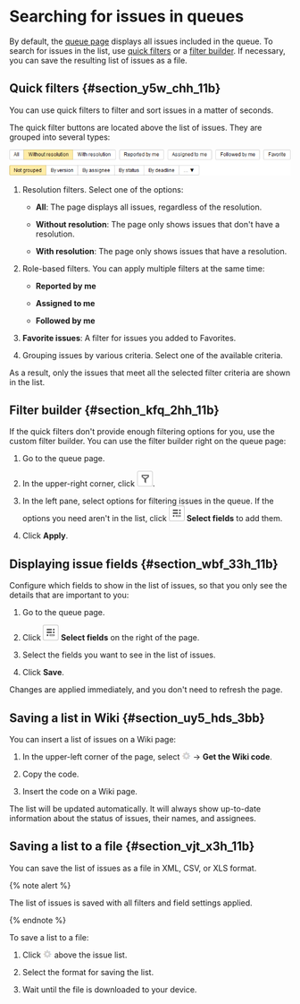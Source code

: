 # Searching for issues in queues

By default, the [queue page](../user/queue.md) displays all issues included in the queue. To search for issues in the list, use [quick filters](#section_y5w_chh_11b) or a [filter builder](#section_kfq_2hh_11b). If necessary, you can save the resulting list of issues as a file.

## Quick filters {#section_y5w_chh_11b}

You can use quick filters to filter and sort issues in a matter of seconds.

The quick filter buttons are located above the list of issues. They are grouped into several types:

![image](../../_assets/tracker/quick-filters.png)

1. Resolution filters. Select one of the options:

    - **All**: The page displays all issues, regardless of the resolution.

    - **Without resolution**: The page only shows issues that don't have a resolution.

    - **With resolution**: The page only shows issues that have a resolution.

1. Role-based filters. You can apply multiple filters at the same time:

    - **Reported by me**

    - **Assigned to me**

    - **Followed by me**

1. **Favorite issues**: A filter for issues you added to Favorites.

1. Grouping issues by various criteria. Select one of the available criteria.

As a result, only the issues that meet all the selected filter criteria are shown in the list.

## Filter builder {#section_kfq_2hh_11b}

If the quick filters don't provide enough filtering options for you, use the custom filter builder. You can use the filter builder right on the queue page:

1. Go to the queue page.

1. In the upper-right corner, click ![](../../_assets/tracker/queue-filter.png).

1. In the left pane, select options for filtering issues in the queue. If the options you need aren't in the list, click ![](../../_assets/tracker/task-params-btn.png) **Select fields** to add them.

1. Click **Apply**.

## Displaying issue fields {#section_wbf_33h_11b}

Configure which fields to show in the list of issues, so that you only see the details that are important to you:

1. Go to the queue page.

1. Click ![](../../_assets/tracker/task-params-btn.png) **Select fields** on the right of the page.

1. Select the fields you want to see in the list of issues.

1. Click **Save**.

Changes are applied immediately, and you don&apos;t need to refresh the page.

## Saving a list in Wiki {#section_uy5_hds_3bb}

You can insert a list of issues on a Wiki page:

1. In the upper-left corner of the page, select ![](../../_assets/tracker/icon-settings2.png) → **Get the Wiki code**.

1. Copy the code.

1. Insert the code on a Wiki page.

The list will be updated automatically. It will always show up-to-date information about the status of issues, their names, and assignees.

## Saving a list to a file {#section_vjt_x3h_11b}

You can save the list of issues as a file in XML, CSV, or XLS format.

{% note alert %}

The list of issues is saved with all filters and field settings applied.

{% endnote %}

To save a list to a file:

1. Click ![](../../_assets/tracker/icon-settings2.png) above the issue list.

1. Select the format for saving the list.

1. Wait until the file is downloaded to your device.

